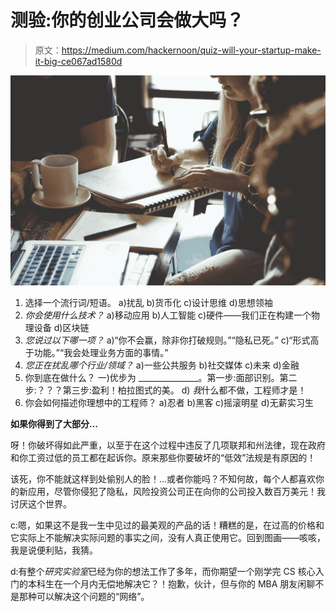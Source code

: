 # 测验:你的创业公司会做大吗？

> 原文：<https://medium.com/hackernoon/quiz-will-your-startup-make-it-big-ce067ad1580d>

![](img/102fa0aea0324b2ba1c471f637ed67da.png)

1.  选择一个流行词/短语。
    a)扰乱
    b)货币化
    c)设计思维
    d)思想领袖
2.  *你会使用什么技术？* a)移动应用
    b)人工智能
    c)硬件——我们正在构建一个物理设备
    d)区块链
3.  *您说过以下哪一项？* a)“你不会赢，除非你打破规则。”“隐私已死。”
    c)“形式高于功能。”“我会处理业务方面的事情。”
4.  *您正在扰乱哪个行业/领域？* a)一些公共服务
    b)社交媒体
    c)未来
    d)金融
5.  你到底在做什么？
    一)优步为 _______________。第一步:面部识别。第二步:？？？第三步:盈利！柏拉图式的美。
    d) *我*什么都不做，工程师才是！
6.  你会如何描述你理想中的工程师？
    a)忍者
    b)黑客
    c)摇滚明星
    d)无薪实习生

**如果你得到了大部分…**

呀！你破坏得如此严重，以至于在这个过程中违反了几项联邦和州法律，现在政府和你工资过低的员工都在起诉你。原来那些你要破坏的“低效”法规是有原因的！

该死，你不能就这样到处偷别人的脸！…或者你能吗？不知何故，每个人都喜欢你的新应用，尽管你侵犯了隐私，风险投资公司正在向你的公司投入数百万美元！我讨厌这个世界。

c:嗯，如果这不是我一生中见过的最美观的产品的话！糟糕的是，在过高的价格和它实际上不能解决实际问题的事实之间，没有人真正使用它。回到图画——咳咳，我是说便利贴，我猜。

d:有整个*研究实验室*已经为你的想法工作了多年，而你期望一个刚学完 CS 核心入门的本科生在一个月内无偿地解决它？！抱歉，伙计，但与你的 MBA 朋友闲聊不是那种可以解决这个问题的“网络”。